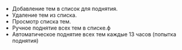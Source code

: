 - Добавление тем в список для поднятия.
- Удаление тем из списка.
- Просмотр списка тем.
- Ручное поднятие всех тем в списке.ф
- Автоматическое поднятие всех тем каждые 13 часов (попытка поднятия)

